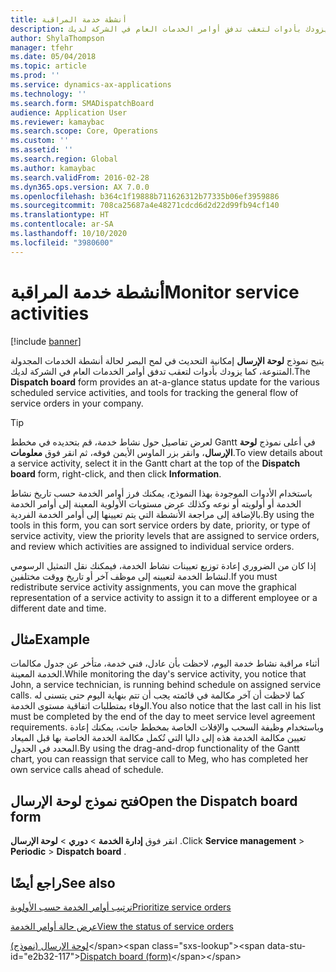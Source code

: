 ```yaml
---
title: أنشطة خدمة المراقبة
description: يتيح نموذج لوحة الإرسال إمكانية التحديث في لمح البصر لحالة أنشطة الخدمات المجدولة المتنوعة، كما يزودك بأدوات لتعقب تدفق أوامر الخدمات العام في الشركة لديك.
author: ShylaThompson
manager: tfehr
ms.date: 05/04/2018
ms.topic: article
ms.prod: ''
ms.service: dynamics-ax-applications
ms.technology: ''
ms.search.form: SMADispatchBoard
audience: Application User
ms.reviewer: kamaybac
ms.search.scope: Core, Operations
ms.custom: ''
ms.assetid: ''
ms.search.region: Global
ms.author: kamaybac
ms.search.validFrom: 2016-02-28
ms.dyn365.ops.version: AX 7.0.0
ms.openlocfilehash: b364c1f19888b711626312b77335b06ef3959886
ms.sourcegitcommit: 708ca25687a4e48271cdcd6d2d22d99fb94cf140
ms.translationtype: HT
ms.contentlocale: ar-SA
ms.lasthandoff: 10/10/2020
ms.locfileid: "3980600"
---
```

# <a name="monitor-service-activities"></a><span data-ttu-id="e2b32-103">أنشطة خدمة المراقبة</span><span class="sxs-lookup"><span data-stu-id="e2b32-103">Monitor service activities</span></span> 

[!include [banner](../includes/banner.md)]


<span data-ttu-id="e2b32-104">يتيح نموذج **لوحة الإرسال** إمكانية التحديث في لمح البصر لحالة أنشطة الخدمات المجدولة المتنوعة، كما يزودك بأدوات لتعقب تدفق أوامر الخدمات العام في الشركة لديك.</span><span class="sxs-lookup"><span data-stu-id="e2b32-104">The **Dispatch board** form provides an at-a-glance status update for the various scheduled service activities, and tools for tracking the general flow of service orders in your company.</span></span>


> [!TIP]
> <P><span data-ttu-id="e2b32-105">لعرض تفاصيل حول نشاط خدمة، قم بتحديده في مخطط Gantt في أعلى نموذج <STRONG>لوحة الإرسال</STRONG>، وانقر بزر الماوس الأيمن فوقه، ثم انقر فوق <STRONG>معلومات</STRONG>.</span><span class="sxs-lookup"><span data-stu-id="e2b32-105">To view details about a service activity, select it in the Gantt chart at the top of the <STRONG>Dispatch board</STRONG> form, right-click, and then click <STRONG>Information</STRONG>.</span></span></P>


<span data-ttu-id="e2b32-106">باستخدام الأدوات الموجودة بهذا النموذج، يمكنك فرز أوامر الخدمة حسب تاريخ نشاط الخدمة أو أولويته أو نوعه وكذلك عرض مستويات الأولوية المعينة إلى أوامر الخدمة بالإضافة إلى مراجعة الأنشطة التي يتم تعيينها إلى أوامر الخدمة الفردية.</span><span class="sxs-lookup"><span data-stu-id="e2b32-106">By using the tools in this form, you can sort service orders by date, priority, or type of service activity, view the priority levels that are assigned to service orders, and review which activities are assigned to individual service orders.</span></span>

<span data-ttu-id="e2b32-107">إذا كان من الضروري إعادة توزيع تعيينات نشاط الخدمة، فيمكنك نقل التمثيل الرسومي لنشاط الخدمة لتعيينه إلى موظف آخر أو تاريخ ووقت مختلفين.</span><span class="sxs-lookup"><span data-stu-id="e2b32-107">If you must redistribute service activity assignments, you can move the graphical representation of a service activity to assign it to a different employee or a different date and time.</span></span>

## <a name="example"></a><span data-ttu-id="e2b32-108">مثال</span><span class="sxs-lookup"><span data-stu-id="e2b32-108">Example</span></span>

<span data-ttu-id="e2b32-109">أثناء مراقبة نشاط خدمة اليوم، لاحظت بأن عادل، فني خدمة، متأخر عن جدول مكالمات الخدمة المعينة.</span><span class="sxs-lookup"><span data-stu-id="e2b32-109">While monitoring the day's service activity, you notice that John, a service technician, is running behind schedule on assigned service calls.</span></span> <span data-ttu-id="e2b32-110">كما لاحظت أن آخر مكالمة في قائمته يجب أن تتم بنهاية اليوم حتى يتسنى له الوفاء بمتطلبات اتفاقية مستوى الخدمة.‬</span><span class="sxs-lookup"><span data-stu-id="e2b32-110">You also notice that the last call in his list must be completed by the end of the day to meet service level agreement requirements.</span></span> <span data-ttu-id="e2b32-111">وباستخدام وظيفة السحب والإفلات الخاصة بمخطط جانت، يمكنك إعادة تعيين مكالمة الخدمة هذه إلى داليا التي تُكمل مكالمة الخدمة الخاصة بها قبل الميعاد المحدد في الجدول.</span><span class="sxs-lookup"><span data-stu-id="e2b32-111">By using the drag-and-drop functionality of the Gantt chart, you can reassign that service call to Meg, who has completed her own service calls ahead of schedule.</span></span>

## <a name="open-the-dispatch-board-form"></a><span data-ttu-id="e2b32-112">فتح نموذج لوحة الإرسال</span><span class="sxs-lookup"><span data-stu-id="e2b32-112">Open the Dispatch board form</span></span>

<span data-ttu-id="e2b32-113">انقر فوق **إدارة الخدمة** \> **دوري** \> **لوحة الإرسال‬** .</span><span class="sxs-lookup"><span data-stu-id="e2b32-113">Click **Service management** \> **Periodic** \> **Dispatch board** .</span></span>

## <a name="see-also"></a><span data-ttu-id="e2b32-114">راجع أيضًا</span><span class="sxs-lookup"><span data-stu-id="e2b32-114">See also</span></span>

[<span data-ttu-id="e2b32-115">ترتيب أوامر الخدمة حسب الأولوية</span><span class="sxs-lookup"><span data-stu-id="e2b32-115">Prioritize service orders</span></span>](prioritize-service-orders.md)

[<span data-ttu-id="e2b32-116">عرض حالة أوامر الخدمة</span><span class="sxs-lookup"><span data-stu-id="e2b32-116">View the status of service orders</span></span>](view-the-status-of-service-orders.md)

<span data-ttu-id="e2b32-117">[‏‏لوحة الإرسال (نموذج)](https://technet.microsoft.com/library/hh242789\(v=ax.60\))</span><span class="sxs-lookup"><span data-stu-id="e2b32-117">[Dispatch board (form)](https://technet.microsoft.com/library/hh242789\(v=ax.60\))</span></span>

  


